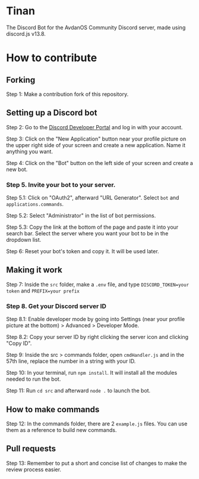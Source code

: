 # Tinan
The Discord Bot for the AvdanOS Community Discord server, made using discord.js v13.8.
# How to contribute
## Forking
Step 1: Make a contribution fork of this repository.
## Setting up a Discord bot
Step 2: Go to the [Discord Developer Portal](https://discord.com/developers/applications) and log in with your account.

Step 3: Click on the "New Application" button near your profile picture on the upper right side of your screen and create a new application. Name it anything you want.

Step 4: Click on the "Bot" button on the left side of your screen and create a new bot.

### Step 5. Invite your bot to your server.
Step 5.1: Click on "OAuth2", afterward "URL Generator". Select `bot` and `applications.commands`.

Step 5.2: Select "Administrator" in the list of bot permissions.

Step 5.3: Copy the link at the bottom of the page and paste it into your search bar. Select the server where you want your bot to be in the dropdown list.

Step 6: Reset your bot's token and copy it. It will be used later.
## Making it work
Step 7: Inside the `src` folder, make a `.env` file, and type `DISCORD_TOKEN=your token` and `PREFIX=your prefix`

### Step 8. Get your Discord server ID
Step 8.1: Enable developer mode by going into Settings (near your profile picture at the bottom) > Advanced > Developer Mode.

Step 8.2: Copy your server ID by right clicking the server icon and clicking "Copy ID".

Step 9: Inside the src > commands folder, open `cmdHandler.js` and in the 57th line, replace the number in a string with your ID.

Step 10: In your terminal, run `npm install`. It will install all the modules needed to run the bot.

Step 11: Run `cd src` and afterward `node .` to launch the bot.
## How to make commands
Step 12: In the commands folder, there are 2 `example.js` files. You can use them as a reference to build new commands.
## Pull requests
Step 13: Remember to put a short and concise list of changes to make the review process easier.
